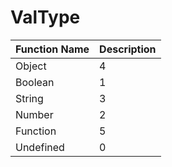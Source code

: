 # ValType

|Function Name| Description|
|:---|:---|
|Object |4|
|Boolean |1|
|String |3|
|Number |2|
|Function |5|
|Undefined |0|
